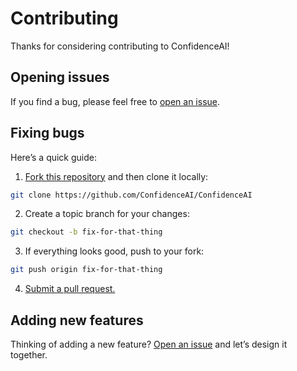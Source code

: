 # Contributing

Thanks for considering contributing to ConfidenceAI!

## Opening issues

If you find a bug, please feel free to [open an issue](https://github.com/ConfidenceAI/ConfidenceAI/issues).

## Fixing bugs

Here’s a quick guide:

1. [Fork this repository](https://github.com/ConfidenceAI/ConfidenceAI/fork) and then clone it locally:

```bash
git clone https://github.com/ConfidenceAI/ConfidenceAI
```

2. Create a topic branch for your changes:

```bash
git checkout -b fix-for-that-thing
```

3. If everything looks good, push to your fork:

```bash
git push origin fix-for-that-thing
```

4. [Submit a pull request.](https://help.github.com/articles/creating-a-pull-request)

## Adding new features

Thinking of adding a new feature? [Open an issue](https://github.com/ConfidenceAI/ConfidenceAI/issues) and let’s design it together.
